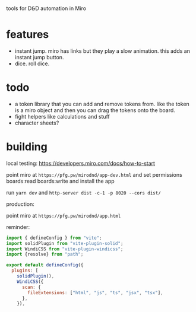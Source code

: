 tools for D🙲D automation in Miro

# features

- instant jump. miro has links but they play a slow animation. this adds an instant jump button.
- dice. roll dice.

# todo

- a token library that you can add and remove tokens from. like the token is a miro object and then you can drag the tokens onto the board.
- fight helpers like calculations and stuff
- character sheets?

# building

local testing: https://developers.miro.com/docs/how-to-start

point miro at `https://pfg.pw/mirodnd/app-dev.html` and set permissions boards:read boards:write and install the app

run `yarn dev` and `http-server dist -c-1 -p 8020 --cors dist/`

production:

point miro at `https://pfg.pw/mirodnd/app.html`

reminder:

```js
import { defineConfig } from "vite";
import solidPlugin from "vite-plugin-solid";
import WindiCSS from "vite-plugin-windicss";
import {resolve} from "path";

export default defineConfig({
  plugins: [
    solidPlugin(),
    WindiCSS({
      scan: {
        fileExtensions: ["html", "js", "ts", "jsx", "tsx"],
      },
    }),
```